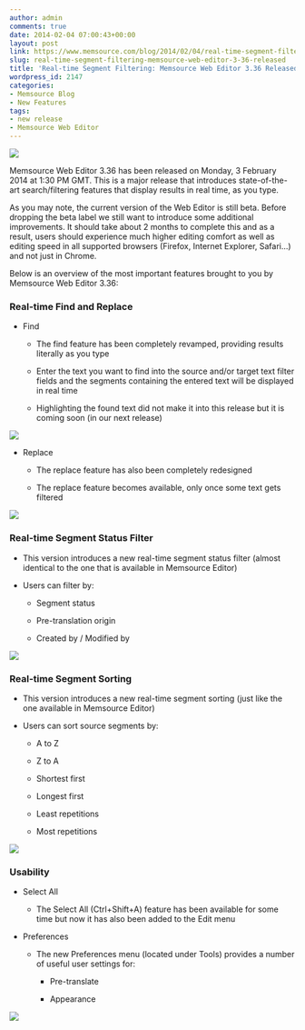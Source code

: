 ```yaml
---
author: admin
comments: true
date: 2014-02-04 07:00:43+00:00
layout: post
link: https://www.memsource.com/blog/2014/02/04/real-time-segment-filtering-memsource-web-editor-3-36-released/
slug: real-time-segment-filtering-memsource-web-editor-3-36-released
title: 'Real-time Segment Filtering: Memsource Web Editor 3.36 Released'
wordpress_id: 2147
categories:
- Memsource Blog
- New Features
tags:
- new release
- Memsource Web Editor
---
```


[![](/wp-content/uploads/2014/01/MemSource-Web-Editor-300x96.png)](http://wiki.memsource.com/wiki/MemSource_Web_Editor_User_Manual)

Memsource Web Editor 3.36 has been released on Monday, 3 February 2014 at 1:30 PM GMT. This is a major release that introduces state-of-the-art search/filtering features that display results in real time, as you type.<!-- more -->

As you may note, the current version of the Web Editor is still beta. Before dropping the beta label we still want to introduce some additional improvements. It should take about 2 months to complete this and as a result, users should experience much higher editing comfort as well as editing speed in all supported browsers (Firefox, Internet Explorer, Safari...) and not just in Chrome.

Below is an overview of the most important features brought to you by Memsource Web Editor 3.36:


### Real-time Find and Replace





	
  * Find

	
    * The find feature has been completely revamped, providing results literally as you type

	
    * Enter the text you want to find into the source and/or target text filter fields and the segments containing the entered text will be displayed in real time

	
    * Highlighting the found text did not make it into this release but it is coming soon (in our next release)





[![](/wp-content/uploads/2014/01/text-filter-300x93.png)](/wp-content/uploads/2014/01/text-filter.png)



	
  * Replace

	
    * The replace feature has also been completely redesigned

	
    * The replace feature becomes available, only once some text gets filtered





[![](/wp-content/uploads/2014/01/Replace-300x173.png)](/wp-content/uploads/2014/01/Replace.png)


### Real-time Segment Status Filter





	
  * This version introduces a new real-time segment status filter (almost identical to the one that is available in Memsource Editor)

	
  * Users can filter by:

	
    * Segment status

	
    * Pre-translation origin

	
    * Created by / Modified by





[![](/wp-content/uploads/2014/01/segment-filter-300x173.png)](/wp-content/uploads/2014/01/segment-filter.png)


### Real-time Segment Sorting





	
  * This version introduces a new real-time segment sorting (just like the one available in Memsource Editor)

	
  * Users can sort source segments by:

	
    * A to Z

	
    * Z to A

	
    * Shortest first

	
    * Longest first

	
    * Least repetitions

	
    * Most repetitions





[![](/wp-content/uploads/2014/01/segment-sorting-300x156.png)](/wp-content/uploads/2014/01/segment-sorting.png)


### Usability





	
  * Select All

	
    * The Select All (Ctrl+Shift+A) feature has been available for some time but now it has also been added to the Edit menu






	
  * Preferences

	
    * The new Preferences menu (located under Tools) provides a number of useful user settings for:

	
      * Pre-translate

	
      * Appearance








[![](/wp-content/uploads/2014/01/Preferences-270x300.png)](/wp-content/uploads/2014/01/Preferences.png)


